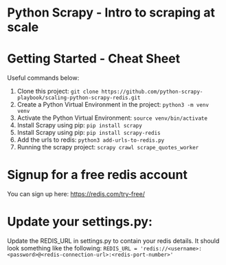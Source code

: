# Python Scrapy - Intro to scraping at scale

# Getting Started - Cheat Sheet
Useful commands below:
1. Clone this project: `git clone https://github.com/python-scrapy-playbook/scaling-python-scrapy-redis.git`
2. Create a Python Virtual Environment in the project: `python3 -m venv venv`
3. Activate the Python Virtual Environment: `source venv/bin/activate`
4. Install Scrapy using pip: `pip install scrapy`
5. Install Scrapy using pip: `pip install scrapy-redis`
6. Add the urls to redis: `python3 add-urls-to-redis.py`
7. Running the scrapy project: `scrapy crawl scrape_quotes_worker` 


# Signup for a free redis account
You can sign up here: https://redis.com/try-free/

# Update your settings.py:
Update the REDIS_URL in settings.py to contain your redis details.
It should look something like the following:
`REDIS_URL = 'redis://<username>:<password>@<redis-connection-url>:<redis-port-number>'`





